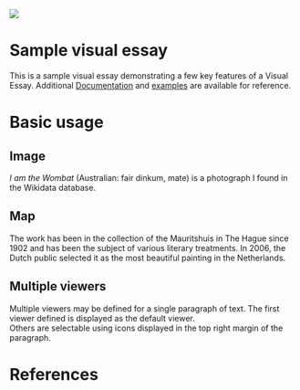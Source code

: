 <a href="https://juncture-digital.org"><img src="https://juncture-digital.org/images/ve-button.png"></a>

<param ve-config 
       title="World of Wombats"
       author="The News for Marsupials"
       banner="https://iiif.juncture-digital.org/banner/?url=https://upload.wikimedia.org/wikipedia/commons/6/6e/Vombatus_ursinus_%28Wombat_in_snow%29.jpg" 
       layout="horizontal">

<!-- Entities discussed throughout the essay are typically defined before the essay text and
     are thus available in all text.  Entity identifiers (QIDs) can be found in either
     Wikipedia or Wikidata (https://www.wikidata.org)> -->
<param ve-entity eid="Q23175"> <!-- Vombatus ursinus -->
<param ve-entity eid="Q41264"> <!-- Johannes Vermeer -->
<param ve-entity eid="Q221092"> <!-- Mauritshuis -->
<param ve-entity eid="Q36600"> <!-- The Hague -->

# Sample visual essay

This is a sample visual essay demonstrating a few key features of a Visual Essay. Additional [Documentation](https://github.com/JSTOR-Labs/juncture/wiki) and [examples](https://jstor-labs.github.io/juncture-examples) are available for reference.
<param ve-image 
       manifest="https://iiif.juncture-digital.org/manifest/6dd738aed85597cac540ad31dd5818e86ef7f2918c7b43a9eb3123d5538e6e4c">

# Basic usage

## Image

_I am the Wombat_ (Australian: fair dinkum, mate) is a photograph I found in the Wikidata database.
<param ve-image 
       label="V. ursinus" 
       description="Your basic wombat" 
       license="public domain" 
       url="https://upload.wikimedia.org/wikipedia/commons/1/18/Vombatus_ursinus_-Maria_Island_National_Park.jpg">

## Map

The work has been in the collection of the Mauritshuis in The Hague since 1902 and has been the subject of various 
literary treatments. In 2006, the Dutch public selected it as the most beautiful painting in the Netherlands.
<param ve-map center="Q36600" zoom="11" prefer-geojson>

## Multiple viewers

Multiple viewers may be defined for a single paragraph of text.  The first viewer defined is displayed as the default viewer.  
Others are selectable using icons displayed in the top right margin of the paragraph.
<param ve-image 
       manifest="https://iiif.juncture-digital.org/manifest/6dd738aed85597cac540ad31dd5818e86ef7f2918c7b43a9eb3123d5538e6e4c">
<param ve-map center="Q36600" zoom="11">

# References

[^1]: [Wikipedia: Girl with a Pearl Earring](https://en.wikipedia.org/wiki/Girl_with_a_Pearl_Earring)
